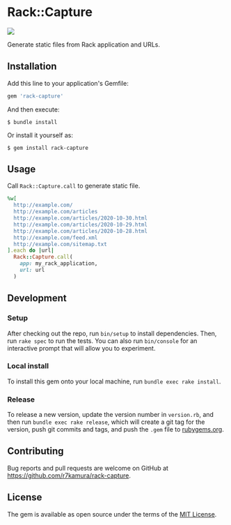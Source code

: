 # Rack::Capture

[![](https://badge.fury.io/rb/rack-capture.svg)](https://rubygems.org/gems/rack-capture)

Generate static files from Rack application and URLs.

## Installation

Add this line to your application's Gemfile:

```ruby
gem 'rack-capture'
```

And then execute:

    $ bundle install

Or install it yourself as:

    $ gem install rack-capture

## Usage

Call `Rack::Capture.call` to generate static file.

```ruby
%w[
  http://example.com/
  http://example.com/articles
  http://example.com/articles/2020-10-30.html
  http://example.com/articles/2020-10-29.html
  http://example.com/articles/2020-10-28.html
  http://example.com/feed.xml
  http://example.com/sitemap.txt
].each do |url|
  Rack::Capture.call(
    app: my_rack_application,
    url: url
  )
```

## Development

### Setup

After checking out the repo, run `bin/setup` to install dependencies. Then, run `rake spec` to run the tests. You can also run `bin/console` for an interactive prompt that will allow you to experiment.

### Local install

To install this gem onto your local machine, run `bundle exec rake install`.

### Release

To release a new version, update the version number in `version.rb`, and then run `bundle exec rake release`, which will create a git tag for the version, push git commits and tags, and push the `.gem` file to [rubygems.org](https://rubygems.org).

## Contributing

Bug reports and pull requests are welcome on GitHub at https://github.com/r7kamura/rack-capture.

## License

The gem is available as open source under the terms of the [MIT License](https://opensource.org/licenses/MIT).

